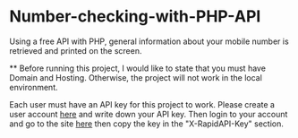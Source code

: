 # Number-checking-with-PHP-API
Using a free API with PHP, general information about your mobile number is retrieved and printed on the screen.

** Before running this project, I would like to state that you must have Domain and Hosting. Otherwise, the project will not work in the local environment.

Each user must have an API key for this project to work. Please create a user account <a href="https://rapidapi.com/">here</a> and write down your API key.
Then login to your account and go to the site <a href="[https://rapidapi.com/https://rapidapi.com/larroyouy70/api/phonenumbervalidatefree/)](https://rapidapi.com/larroyouy70/api/phonenumbervalidatefree/)">here</a> then copy the key in the "X-RapidAPI-Key" section.
